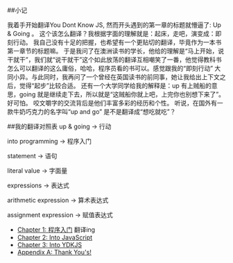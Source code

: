 ##小记

我着手开始翻译You Dont Know JS, 然而开头遇到的第一章的标题就懵逼了: Up & Going 。 这个该怎么翻译？我根据字面的理解就是：起床，走吧，演变成：即刻行动。 我自己没有十足的把握，也希望有一个更贴切的翻译，毕竟作为一本书第一章节的标题嘛。 于是我问了在澳洲读书的学长，他给的理解是“马上开始，说干就干”，我们就“说干就干”这个如此放荡的翻译互相嘲笑了一番，他觉得教科书怎么可以翻译的这么庸俗，哈哈，程序员看的书可以。感觉跟我的“即刻行动” 大同小异。与此同时，我再问了一个曾经在英国读书的前同事，她让我给出上下文之后，觉得“起步”比较合适。 还有一个大学同学给我的解释是：up 有上贼船的意思，going 就是继续走下去，所以就是“这贼船你就上吧，上完你也别想下来了”。好可怕。 咬文嚼字的交流背后是他们丰富多彩的经历和个性。 听说，在国外有一款牛奶巧克力的名字叫“up and go” 是不是翻译成“想吃就吃”？

##我的翻译对照表
up & going -> 行动

into programming -> 程序入门

statement -> 语句

literal value -> 字面量

expressions -> 表达式

arithmetic expression -> 算术表达式

assignment expression -> 赋值表达式

* [Chapter 1: 程序入门](ch1_zh.md) 翻译ing
* [Chapter 2: Into JavaScript](ch2.md)
* [Chapter 3: Into YDKJS](ch3.md)
* [Appendix A: Thank You's!](apA.md)
